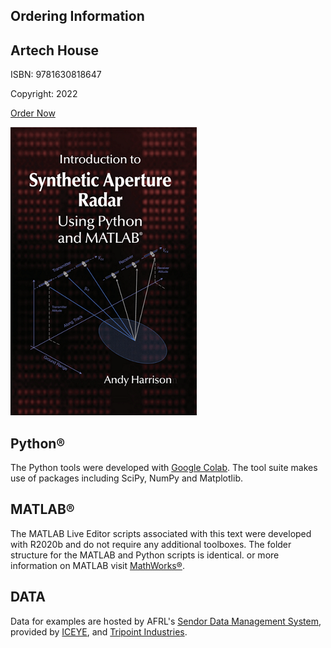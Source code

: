 ## Ordering Information

## Artech House
ISBN: 9781630818647 

Copyright: 2022

[Order Now](https://us.artechhouse.com/Introduction-to-Synthetic-Aperture-Radar-Using-Python-and-MATLAB-P2293.aspx)

![Book_logo](book_cover_small.png)

## Python®

The Python tools were developed with [Google Colab](https://colab.research.google.com/notebooks/intro.ipynb).  The  tool  suite  makes  use  of  packages  including  SciPy,  NumPy and  Matplotlib. 

## MATLAB®

The MATLAB Live Editor scripts associated with this  text  were  developed  with  R2020b  and  do  not  require  any  additional  toolboxes. The folder structure for the MATLAB and Python scripts is identical.  or more information on MATLAB visit [MathWorks®](https://www.mathworks.com/).

## DATA
Data for examples are hosted by AFRL's [Sendor Data Management System](https://www.sdms.afrl.af.mil/index.php), provided by [ICEYE](https://www.iceye.com/), and [Tripoint Industries](http://tripointindustries.com/).
